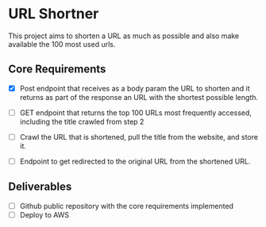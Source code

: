 # URL Shortner
This project aims to shorten a URL as much as possible and also make available the 100 most used urls.
## Core Requirements
- [x] Post endpoint that receives as a body param the URL to shorten and it returns as part of the response an URL with the shortest possible length.

- [ ] GET endpoint that returns the top 100 URLs most frequently accessed, including the title crawled from step 2

- [ ] Crawl the URL that is shortened, pull the title from the website, and store it.

- [ ] Endpoint to get redirected to the original URL from the shortened URL.


## Deliverables
- [ ] Github public repository with the core requirements implemented
- [ ] Deploy to AWS